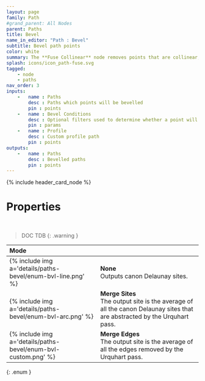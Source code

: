 ```yaml
---
layout: page
family: Path
#grand_parent: All Nodes
parent: Paths
title: Bevel
name_in_editor: "Path : Bevel"
subtitle: Bevel path points
color: white
summary: The **Fuse Collinear** node removes points that are collinear, with control over thresholds. It can also optionally fuse points based on their proximity.
splash: icons/icon_path-fuse.svg
tagged: 
    - node
    - paths
nav_order: 3
inputs:
    -   name : Paths
        desc : Paths which points will be bevelled
        pin : points
    -   name : Bevel Conditions
        desc : Optional filters used to determine whether a point will be bevelled or not
        pin : params
    -   name : Profile
        desc : Custom profile path
        pin : points
outputs:
    -   name : Paths
        desc : Bevelled paths
        pin : points
---
```


{% include header_card_node %}

# Properties
<br>

> DOC TDB
{: .warning }

| Mode       | |
|:-------------|:------------------|
| {% include img a='details/paths-bevel/enum-bvl-line.png' %} | **None**<br>Outputs canon Delaunay sites. |
| {% include img a='details/paths-bevel/enum-bvl-arc.png' %} | **Merge Sites**<br>The output site is the average of all the canon Delaunay sites that are abstracted by the Urquhart pass. |
| {% include img a='details/paths-bevel/enum-bvl-custom.png' %} | **Merge Edges**<br>The output site is the average of all the edges removed by the Urquhart pass. |
{: .enum }